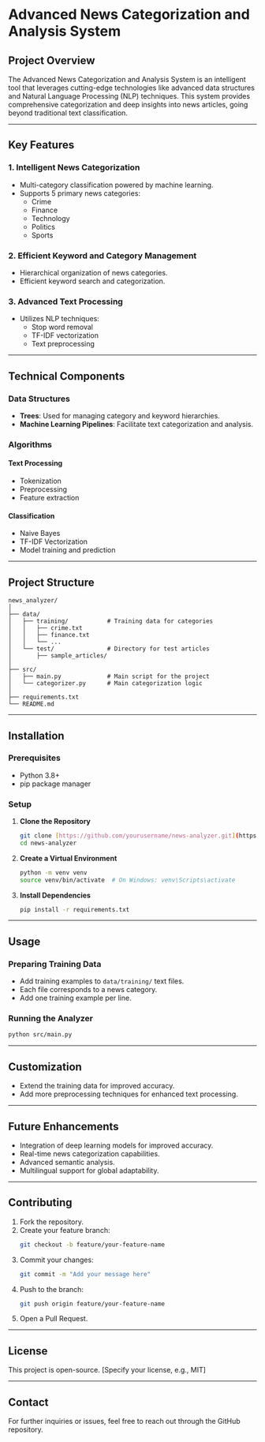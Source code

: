 # Advanced News Categorization and Analysis System

## Project Overview

The Advanced News Categorization and Analysis System is an intelligent tool that leverages cutting-edge technologies like advanced data structures and Natural Language Processing (NLP) techniques. This system provides comprehensive categorization and deep insights into news articles, going beyond traditional text classification.

---

## Key Features

### 1. Intelligent News Categorization

- Multi-category classification powered by machine learning.
- Supports 5 primary news categories:
  - Crime
  - Finance
  - Technology
  - Politics
  - Sports

### 2. Efficient Keyword and Category Management

- Hierarchical organization of news categories.
- Efficient keyword search and categorization.

### 3. Advanced Text Processing

- Utilizes NLP techniques:
  - Stop word removal
  - TF-IDF vectorization
  - Text preprocessing

---

## Technical Components

### Data Structures

- **Trees**: Used for managing category and keyword hierarchies.
- **Machine Learning Pipelines**: Facilitate text categorization and analysis.

### Algorithms

#### Text Processing

- Tokenization
- Preprocessing
- Feature extraction

#### Classification

- Naive Bayes
- TF-IDF Vectorization
- Model training and prediction

---

## Project Structure

```plaintext
news_analyzer/
│
├── data/
│   ├── training/           # Training data for categories
│   │   ├── crime.txt
│   │   ├── finance.txt
│   │   └── ...
│   └── test/               # Directory for test articles
│       ├── sample_articles/
│
├── src/
│   ├── main.py             # Main script for the project
│   └── categorizer.py      # Main categorization logic
│
├── requirements.txt
└── README.md
```

---

## Installation

### Prerequisites

- Python 3.8+
- pip package manager

### Setup

1. **Clone the Repository**

   ```bash
   git clone [https://github.com/yourusername/news-analyzer.git](https://github.com/adityatripathi676/news-categorizer.git)
   cd news-analyzer
   ```

2. **Create a Virtual Environment**

   ```bash
   python -m venv venv
   source venv/bin/activate  # On Windows: venv\Scripts\activate
   ```

3. **Install Dependencies**

   ```bash
   pip install -r requirements.txt
   ```

---

## Usage

### Preparing Training Data

- Add training examples to `data/training/` text files.
- Each file corresponds to a news category.
- Add one training example per line.

### Running the Analyzer

```bash
python src/main.py
```

---

## Customization

- Extend the training data for improved accuracy.
- Add more preprocessing techniques for enhanced text processing.

---

## Future Enhancements

- Integration of deep learning models for improved accuracy.
- Real-time news categorization capabilities.
- Advanced semantic analysis.
- Multilingual support for global adaptability.

---

## Contributing

1. Fork the repository.
2. Create your feature branch:
   ```bash
   git checkout -b feature/your-feature-name
   ```
3. Commit your changes:
   ```bash
   git commit -m "Add your message here"
   ```
4. Push to the branch:
   ```bash
   git push origin feature/your-feature-name
   ```
5. Open a Pull Request.

---

## License

This project is open-source. [Specify your license, e.g., MIT]

---

## Contact

For further inquiries or issues, feel free to reach out through the GitHub repository.

